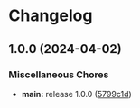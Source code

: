 # Changelog

## 1.0.0 (2024-04-02)


### Miscellaneous Chores

* **main:** release 1.0.0 ([5799c1d](https://github.com/makstech/montonio-php-sdk/commit/5799c1d2c7f61955271f87e8aa026f241c43238a))
